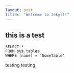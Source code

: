 ```yaml
---
layout: post
title:  "Welcome to Jekyll!"
---
```


## this is a test 

 ```tsql
 SELECT *
 FROM sys.tables
 WHERE [name] = 'SomeTable'
 ```
 
 testing testing
